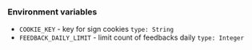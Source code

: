 ### Environment variables
* `COOKIE_KEY` - key for sign cookies `type: String`
* `FEEDBACK_DAILY_LIMIT` - limit count of feedbacks daily `type: Integer`